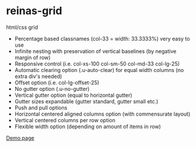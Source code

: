 # reinas-grid
html/css grid

- Percentage based classnames (col-33 = width: 33.3333%) very easy to use
- Infinite nesting with preservation of vertical baselines (by negative margin of row)
- Responsive control (i.e. col-xs-100 col-sm-50 col-md-33 col-lg-25)
- Automatic clearing option (.u-auto-clear) for equal width columns (no extra div's needed)
- Offset option (i.e. col-lg-offset-25)
- No gutter option (.u-no-gutter)
- Vertical gutter option (equal to horizontal gutter)
- Gutter sizes expandable (gutter standard, gutter small etc.)
- Push and pull options
- Horizontal centered aligned columns option (with commensurate layout)
- Vertical centered columns per row option
- Flexible width option (depending on amount of items in row)


[Demo page](http://reinazwarts.github.io/reinas-grid/ "Demo page Reina's grid")
